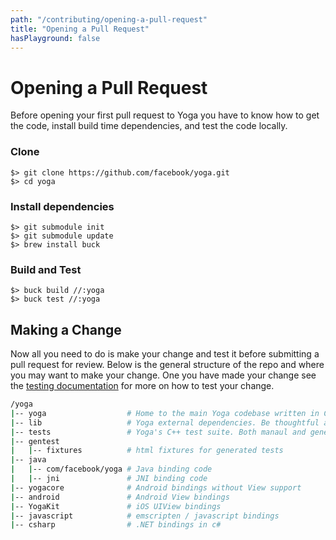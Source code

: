 ```yaml
---
path: "/contributing/opening-a-pull-request"
title: "Opening a Pull Request"
hasPlayground: false
---
```


# Opening a Pull Request

Before opening your first pull request to Yoga you have to know how to get the code,
install build time dependencies, and test the code locally.

### Clone

```
$> git clone https://github.com/facebook/yoga.git
$> cd yoga
```

### Install dependencies

```
$> git submodule init
$> git submodule update
$> brew install buck
```

### Build and Test

```
$> buck build //:yoga
$> buck test //:yoga
```

## Making a Change

Now all you need to do is make your change and test it before submitting a pull request for review.
Below is the general structure of the repo and where you may want to make your change. One you have
made your change see the [testing documentation](/contributing/testing) for more on how to test your change.

``` bash
/yoga
|-- yoga                  # Home to the main Yoga codebase written in C++. Any algorithmic changes should be made here
|-- lib                   # Yoga external dependencies. Be thoughtful adding any new ones
|-- tests                 # Yoga's C++ test suite. Both manaul and generated tests
|-- gentest
|   |-- fixtures          # html fixtures for generated tests
|-- java
|   |-- com/facebook/yoga # Java binding code
|   |-- jni               # JNI binding code
|-- yogacore              # Android bindings without View support
|-- android               # Android View bindings
|-- YogaKit               # iOS UIView bindings
|-- javascript            # emscripten / javascript bindings
|-- csharp                # .NET bindings in c#
```
